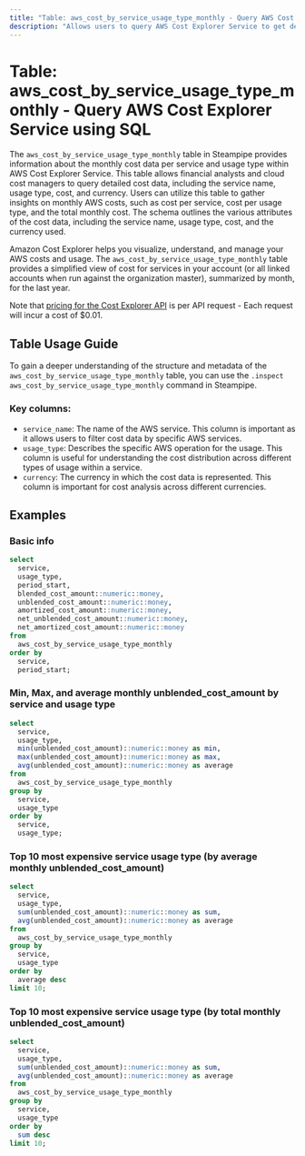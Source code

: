 ```yaml
---
title: "Table: aws_cost_by_service_usage_type_monthly - Query AWS Cost Explorer Service using SQL"
description: "Allows users to query AWS Cost Explorer Service to get detailed cost data per service and usage type on a monthly basis."
---
```


# Table: aws_cost_by_service_usage_type_monthly - Query AWS Cost Explorer Service using SQL

The `aws_cost_by_service_usage_type_monthly` table in Steampipe provides information about the monthly cost data per service and usage type within AWS Cost Explorer Service. This table allows financial analysts and cloud cost managers to query detailed cost data, including the service name, usage type, cost, and currency. Users can utilize this table to gather insights on monthly AWS costs, such as cost per service, cost per usage type, and the total monthly cost. The schema outlines the various attributes of the cost data, including the service name, usage type, cost, and the currency used.

Amazon Cost Explorer helps you visualize, understand, and manage your AWS costs and usage.  The `aws_cost_by_service_usage_type_monthly` table provides a simplified view of cost for services in your account (or all linked accounts when run against the organization master), summarized by month, for the last year.  

Note that [pricing for the Cost Explorer API](https://aws.amazon.com/aws-cost-management/pricing/) is per API request - Each request will incur a cost of $0.01.

## Table Usage Guide

To gain a deeper understanding of the structure and metadata of the `aws_cost_by_service_usage_type_monthly` table, you can use the `.inspect aws_cost_by_service_usage_type_monthly` command in Steampipe.

### Key columns:

- `service_name`: The name of the AWS service. This column is important as it allows users to filter cost data by specific AWS services.
- `usage_type`: Describes the specific AWS operation for the usage. This column is useful for understanding the cost distribution across different types of usage within a service.
- `currency`: The currency in which the cost data is represented. This column is important for cost analysis across different currencies.

## Examples

### Basic info

```sql
select
  service,
  usage_type,
  period_start,
  blended_cost_amount::numeric::money,
  unblended_cost_amount::numeric::money,
  amortized_cost_amount::numeric::money,
  net_unblended_cost_amount::numeric::money,
  net_amortized_cost_amount::numeric::money
from 
  aws_cost_by_service_usage_type_monthly
order by
  service,
  period_start;
```



### Min, Max, and average monthly unblended_cost_amount by service and usage type

```sql
select
  service,
  usage_type,
  min(unblended_cost_amount)::numeric::money as min,
  max(unblended_cost_amount)::numeric::money as max,
  avg(unblended_cost_amount)::numeric::money as average
from 
  aws_cost_by_service_usage_type_monthly
group by
  service,
  usage_type
order by
  service,
  usage_type;
```

### Top 10 most expensive service usage type (by average monthly unblended_cost_amount)

```sql
select
  service,
  usage_type,
  sum(unblended_cost_amount)::numeric::money as sum,
  avg(unblended_cost_amount)::numeric::money as average
from 
  aws_cost_by_service_usage_type_monthly
group by
  service,
  usage_type
order by
  average desc
limit 10;
```


### Top 10 most expensive service usage type (by total monthly unblended_cost_amount)

```sql
select
  service,
  usage_type,
  sum(unblended_cost_amount)::numeric::money as sum,
  avg(unblended_cost_amount)::numeric::money as average
from 
  aws_cost_by_service_usage_type_monthly
group by
  service,
  usage_type
order by
  sum desc
limit 10;
```
